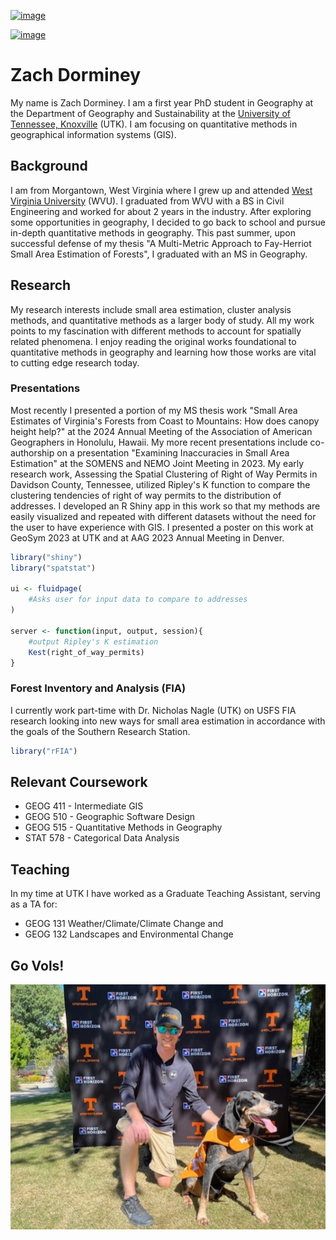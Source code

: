 
<body>
<!--img src="/ZTD_portrait.jpg"-->
<!--linear-gradient(#D5D1CB, #58595B)>-->
</body>
<!--container-lg px-3 my-5 markdown-body-->
<style>

body{
    background-image: url("Neyland_Pic.jpg");
    background-size: cover;
    background-position: center;
}
.container-lg.px-3.my-5.markdown-body{
        background-image: linear-gradient(#D5D1CB, #58595B);
}
</style>

[![image](https://colab.research.google.com/assets/colab-badge.svg)](https://colab.research.google.com/drive/1BW2AhIrDP7yWvvFf_76JYBY789Sw4tfe)

[![image](https://img.shields.io/badge/LinkedIn-0077B5?style=for-the-badge&logo=linkedin&logoColor=white)](https://www.linkedin.com/in/zachary-dorminey-a07b59101/)
# Zach Dorminey
My name is Zach Dorminey. I am a first year PhD student in Geography at the Department of Geography and Sustainability at the [University of Tennessee, Knoxville](https://utk.edu) (UTK). I am focusing on quantitative methods in geographical information systems (GIS).

## Background
I am from Morgantown, West Virginia where I grew up and attended [West Virginia University](https://www.wvu.edu/) (WVU). I graduated from WVU with a BS in Civil Engineering and worked for about 2 years in the industry. After exploring some opportunities in geography, I decided to go back to school and pursue in-depth quantitative methods in geography. This past summer, upon successful defense of my thesis "A Multi-Metric Approach to Fay-Herriot Small Area Estimation of Forests", I graduated with an MS in Geography.


## Research
My research interests include small area estimation, cluster analysis methods, and quantitative methods as a larger body of study. All my work points to my fascination with different methods to account for spatially related phenomena. I enjoy reading the original works foundational to quantitative methods in geography and learning how those works are vital to cutting edge research today.

### Presentations
Most recently I presented a portion of my MS thesis work "Small Area Estimates of Virginia's Forests from Coast to Mountains: How does canopy height help?" at the 2024 Annual Meeting of the Association of American Geographers in Honolulu, Hawaii.
My more recent presentations include co-authorship on a presentation "Examining Inaccuracies in Small Area Estimation" at the SOMENS and NEMO Joint Meeting in 2023. 
My early research work, Assessing the Spatial Clustering of Right of Way Permits in Davidson County, Tennessee, utilized Ripley's K function to compare the clustering tendencies of right of way permits to the distribution of addresses. I developed an R Shiny app in this work so that my methods are easily visualized and repeated with different datasets without the need for the user to have experience with GIS. I presented a poster on this work at GeoSym 2023 at UTK and at AAG 2023 Annual Meeting in Denver.
<!--Include the -->
```R
library("shiny")
library("spatstat")

ui <- fluidpage(
    #Asks user for input data to compare to addresses
)

server <- function(input, output, session){
    #output Ripley's K estimation
    Kest(right_of_way_permits)
}

```
### Forest Inventory and Analysis (FIA)
I currently work part-time with Dr. Nicholas Nagle (UTK) on USFS FIA research looking into new ways for small area estimation in accordance with the goals of the Southern Research Station.

```R
library("rFIA")
```
## Relevant Coursework
- GEOG 411 - Intermediate GIS
- GEOG 510 - Geographic Software Design
- GEOG 515 - Quantitative Methods in Geography
- STAT 578 - Categorical Data Analysis

## Teaching
In my time at UTK I have worked as a Graduate Teaching Assistant, serving as a TA for:
- GEOG 131 Weather/Climate/Climate Change
and 
- GEOG 132 Landscapes and Environmental Change


## Go Vols!
<!-- Markdown will also render HTML-->
<!-- for an image-->
![](ZTD_portrait.jpg)


